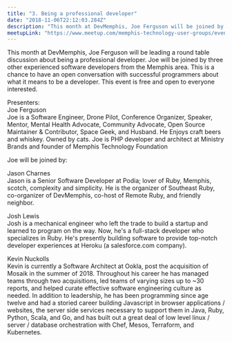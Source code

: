 ```yaml
---
title: "3. Being a professional developer"
date: "2018-11-06T22:12:03.284Z"
description: "This month at DevMemphis, Joe Ferguson will be joined by three other experienced software developers from the Memphis area for a round table discussion about being a professional developer."
meetupLink: "https://www.meetup.com/memphis-technology-user-groups/events/255694030/"
---
```


This month at DevMemphis, Joe Ferguson will be leading a round table discussion about being a professional developer. Joe will be joined by three other experienced software developers from the Memphis area. This is a chance to have an open conversation with successful programmers about what it means to be a developer. This event is free and open to everyone interested.

Presenters:  
Joe Ferguson  
Joe is a Software Engineer, Drone Pilot, Conference Organizer, Speaker, Mentor, Mental Health Advocate, Community Advocate, Open Source Maintainer & Contributor, Space Geek, and Husband. He Enjoys craft beers and whiskey. Owned by cats. Joe is PHP developer and architect at Ministry Brands and founder of Memphis Technology Foundation

Joe will be joined by:

Jason Charnes  
Jason is a Senior Software Developer at Podia; lover of Ruby, Memphis, scotch, complexity and simplicity. He is the organizer of Southeast Ruby, co-organizer of DevMemphis, co-host of Remote Ruby, and friendly neighbor.

Josh Lewis  
Josh is a mechanical engineer who left the trade to build a startup and learned to program on the way. Now, he's a full-stack developer who specializes in Ruby. He's presently building software to provide top-notch developer experiences at Heroku (a salesforce.com company).

Kevin Nuckolls  
Kevin is currently a Software Architect at Ookla, post the acquisition of Mosaik in the summer of 2018. Throughout his career he has managed teams through two acquisitions, led teams of varying sizes up to ~30 reports, and helped curate effective software engineering culture as needed. In addition to leadership, he has been programming since age twelve and had a storied career building Javascript in browser applications / websites, the server side services necessary to support them in Java, Ruby, Python, Scala, and Go, and has built out a great deal of low level linux / server / database orchestration with Chef, Mesos, Terraform, and Kubernetes.
